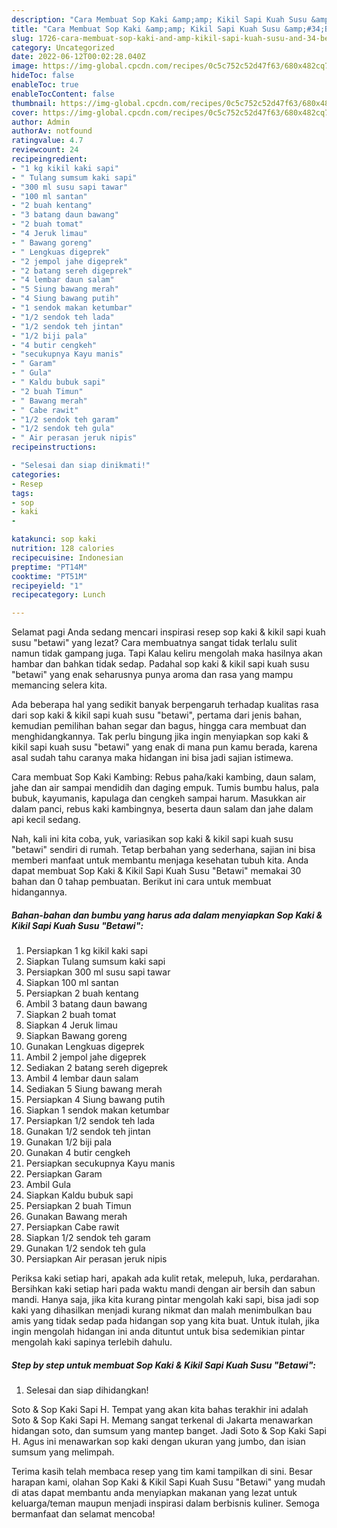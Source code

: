 ```yaml
---
description: "Cara Membuat Sop Kaki &amp;amp; Kikil Sapi Kuah Susu &amp;#34;Betawi&amp;#34; yang Bikin Ngiler"
title: "Cara Membuat Sop Kaki &amp;amp; Kikil Sapi Kuah Susu &amp;#34;Betawi&amp;#34; yang Bikin Ngiler"
slug: 1726-cara-membuat-sop-kaki-and-amp-kikil-sapi-kuah-susu-and-34-betawi-and-34-yang-bikin-ngiler
category: Uncategorized
date: 2022-06-12T00:02:28.040Z
image: https://img-global.cpcdn.com/recipes/0c5c752c52d47f63/680x482cq70/sop-kaki-kikil-sapi-kuah-susu-betawi-foto-resep-utama.jpg
hideToc: false
enableToc: true
enableTocContent: false
thumbnail: https://img-global.cpcdn.com/recipes/0c5c752c52d47f63/680x482cq70/sop-kaki-kikil-sapi-kuah-susu-betawi-foto-resep-utama.jpg
cover: https://img-global.cpcdn.com/recipes/0c5c752c52d47f63/680x482cq70/sop-kaki-kikil-sapi-kuah-susu-betawi-foto-resep-utama.jpg
author: Admin
authorAv: notfound
ratingvalue: 4.7
reviewcount: 24
recipeingredient:
- "1 kg kikil kaki sapi"
- " Tulang sumsum kaki sapi"
- "300 ml susu sapi tawar"
- "100 ml santan"
- "2 buah kentang"
- "3 batang daun bawang"
- "2 buah tomat"
- "4 Jeruk limau"
- " Bawang goreng"
- " Lengkuas digeprek"
- "2 jempol jahe digeprek"
- "2 batang sereh digeprek"
- "4 lembar daun salam"
- "5 Siung bawang merah"
- "4 Siung bawang putih"
- "1 sendok makan ketumbar"
- "1/2 sendok teh lada"
- "1/2 sendok teh jintan"
- "1/2 biji pala"
- "4 butir cengkeh"
- "secukupnya Kayu manis"
- " Garam"
- " Gula"
- " Kaldu bubuk sapi"
- "2 buah Timun"
- " Bawang merah"
- " Cabe rawit"
- "1/2 sendok teh garam"
- "1/2 sendok teh gula"
- " Air perasan jeruk nipis"
recipeinstructions:

- "Selesai dan siap dinikmati!"
categories:
- Resep
tags:
- sop
- kaki
- 

katakunci: sop kaki  
nutrition: 128 calories
recipecuisine: Indonesian
preptime: "PT14M"
cooktime: "PT51M"
recipeyield: "1"
recipecategory: Lunch

---
```



Selamat pagi Anda sedang mencari inspirasi resep sop kaki &amp; kikil sapi kuah susu &#34;betawi&#34; yang lezat? Cara membuatnya sangat tidak terlalu sulit namun tidak gampang juga. Tapi Kalau keliru mengolah maka hasilnya akan hambar dan bahkan tidak sedap. Padahal sop kaki &amp; kikil sapi kuah susu &#34;betawi&#34; yang enak seharusnya punya aroma dan rasa yang mampu memancing selera kita.


Ada beberapa hal yang sedikit banyak berpengaruh terhadap kualitas rasa dari sop kaki &amp; kikil sapi kuah susu &#34;betawi&#34;, pertama dari jenis bahan, kemudian pemilihan bahan segar dan bagus, hingga cara membuat dan menghidangkannya. Tak perlu bingung jika ingin menyiapkan sop kaki &amp; kikil sapi kuah susu &#34;betawi&#34; yang enak di mana pun kamu berada, karena asal sudah tahu caranya maka hidangan ini bisa jadi sajian istimewa.

Cara membuat Sop Kaki Kambing: Rebus paha/kaki kambing, daun salam, jahe dan air sampai mendidih dan daging empuk. Tumis bumbu halus, pala bubuk, kayumanis, kapulaga dan cengkeh sampai harum. Masukkan air dalam panci, rebus kaki kambingnya, beserta daun salam dan jahe dalam api kecil sedang.


Nah, kali ini kita coba, yuk, variasikan sop kaki &amp; kikil sapi kuah susu &#34;betawi&#34; sendiri di rumah. Tetap berbahan yang sederhana, sajian ini bisa memberi manfaat untuk membantu menjaga kesehatan tubuh kita. Anda dapat membuat Sop Kaki &amp; Kikil Sapi Kuah Susu &#34;Betawi&#34; memakai 30 bahan dan 0 tahap pembuatan. Berikut ini cara untuk membuat hidangannya.

<!--inarticleads1-->

##### Bahan-bahan dan bumbu yang harus ada dalam menyiapkan Sop Kaki &amp; Kikil Sapi Kuah Susu &#34;Betawi&#34;:

1. Persiapkan 1 kg kikil kaki sapi
1. Siapkan  Tulang sumsum kaki sapi
1. Persiapkan 300 ml susu sapi tawar
1. Siapkan 100 ml santan
1. Persiapkan 2 buah kentang
1. Ambil 3 batang daun bawang
1. Siapkan 2 buah tomat
1. Siapkan 4 Jeruk limau
1. Siapkan  Bawang goreng
1. Gunakan  Lengkuas digeprek
1. Ambil 2 jempol jahe digeprek
1. Sediakan 2 batang sereh digeprek
1. Ambil 4 lembar daun salam
1. Sediakan 5 Siung bawang merah
1. Persiapkan 4 Siung bawang putih
1. Siapkan 1 sendok makan ketumbar
1. Persiapkan 1/2 sendok teh lada
1. Gunakan 1/2 sendok teh jintan
1. Gunakan 1/2 biji pala
1. Gunakan 4 butir cengkeh
1. Persiapkan secukupnya Kayu manis
1. Persiapkan  Garam
1. Ambil  Gula
1. Siapkan  Kaldu bubuk sapi
1. Persiapkan 2 buah Timun
1. Gunakan  Bawang merah
1. Persiapkan  Cabe rawit
1. Siapkan 1/2 sendok teh garam
1. Gunakan 1/2 sendok teh gula
1. Persiapkan  Air perasan jeruk nipis


Periksa kaki setiap hari, apakah ada kulit retak, melepuh, luka, perdarahan. Bersihkan kaki setiap hari pada waktu mandi dengan air bersih dan sabun mandi. Hanya saja, jika kita kurang pintar mengolah kaki sapi, bisa jadi sop kaki yang dihasilkan menjadi kurang nikmat dan malah menimbulkan bau amis yang tidak sedap pada hidangan sop yang kita buat. Untuk itulah, jika ingin mengolah hidangan ini anda dituntut untuk bisa sedemikian pintar mengolah kaki sapinya terlebih dahulu. 

<!--inarticleads2-->

##### Step by step untuk membuat Sop Kaki &amp; Kikil Sapi Kuah Susu &#34;Betawi&#34;:


1. Selesai dan siap dihidangkan!

Soto &amp; Sop Kaki Sapi H. Tempat yang akan kita bahas terakhir ini adalah Soto &amp; Sop Kaki Sapi H. Memang sangat terkenal di Jakarta menawarkan hidangan soto, dan sumsum yang mantep banget. Jadi Soto &amp; Sop Kaki Sapi H. Agus ini menawarkan sop kaki dengan ukuran yang jumbo, dan isian sumsum yang melimpah. 

Terima kasih telah membaca resep yang tim kami tampilkan di sini. Besar harapan kami, olahan Sop Kaki &amp; Kikil Sapi Kuah Susu &#34;Betawi&#34; yang mudah di atas dapat membantu anda menyiapkan makanan yang lezat untuk keluarga/teman maupun menjadi inspirasi dalam berbisnis kuliner. Semoga bermanfaat dan selamat mencoba!
